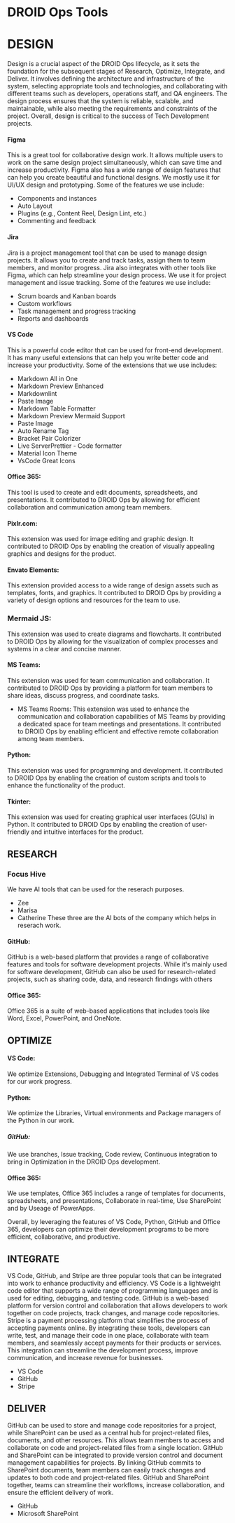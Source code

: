 # DROID Ops Tools

# DESIGN
Design is a crucial aspect of the DROID Ops lifecycle, as it sets the foundation for the subsequent stages of Research, Optimize, Integrate, and Deliver. It involves defining the architecture and infrastructure of the system, selecting appropriate tools and technologies, and collaborating with different teams such as developers, operations staff, and QA engineers. The design process ensures that the system is reliable, scalable, and maintainable, while also meeting the requirements and constraints of the project. Overall, design is critical to the success of Tech Development projects.
 #### Figma
This is a great tool for collaborative design work. It allows multiple users to work on the same design project simultaneously, which can save time and increase productivity. Figma also has a wide range of design features that can help you create beautiful and functional designs. We mostly use it for UI/UX design and prototyping. Some of the features we use include:
- Components and instances
- Auto Layout
- Plugins (e.g., Content Reel, Design Lint, etc.)
- Commenting and feedback
 #### Jira 
Jira is a project management tool that can be used to manage design projects. It allows you to create and track tasks, assign them to team members, and monitor progress. Jira also integrates with other tools like Figma, which can help streamline your design process. We use it for project management and issue tracking. Some of the features we use include:
- Scrum boards and Kanban boards
- Custom workflows
- Task management and progress tracking
- Reports and dashboards
 #### VS Code
This is a powerful code editor that can be used for front-end development. It has many useful extensions that can help you write better code and increase your productivity. Some of the extensions that we use includes:
* Markdown All in One
* Markdown Preview Enhanced
* Markdownlint
* Paste Image
* Markdown Table Formatter
* Markdown Preview Mermaid Support 
* Paste Image 
* Auto Rename Tag
* Bracket Pair Colorizer
* Live ServerPrettier - Code formatter
* Material Icon Theme
* VsCode Great Icons
#### Office 365: 
This tool is used to create and edit documents, spreadsheets, and presentations. It contributed to DROID Ops by allowing for efficient collaboration and communication among team members.
#### Pixlr.com: 
This extension was used for image editing and graphic design. It contributed to DROID Ops by enabling the creation of visually appealing graphics and designs for the product.
#### Envato Elements: 
This extension provided access to a wide range of design assets such as templates, fonts, and graphics. It contributed to DROID Ops by providing a variety of design options and resources for the team to use.
### Mermaid JS: 
This extension was used to create diagrams and flowcharts. It contributed to DROID Ops by allowing for the visualization of complex processes and systems in a clear and concise manner.
#### MS Teams: 
This extension was used for team communication and collaboration. It contributed to DROID Ops by providing a platform for team members to share ideas, discuss progress, and coordinate tasks.
* MS Teams Rooms: 
This extension was used to enhance the communication and collaboration capabilities of MS Teams by providing a dedicated space for team meetings and presentations. It contributed to DROID Ops by enabling efficient and effective remote collaboration among team members.
#### Python: 
This extension was used for programming and development. It contributed to DROID Ops by enabling the creation of custom scripts and tools to enhance the functionality of the product.
#### Tkinter: 
This extension was used for creating graphical user interfaces (GUIs) in Python. It contributed to DROID Ops by enabling the creation of user-friendly and intuitive interfaces for the product.
## RESEARCH
### Focus Hive
We have AI tools that can be used for the reserach purposes.
* Zee
* Marisa
* Catherine
These three are the AI bots of the company which helps in reserach work.
#### GitHub: 
GitHub is a web-based platform that provides a range of collaborative features and tools for software development projects. While it's mainly used for software development, GitHub can also be used for research-related projects, such as sharing code, data, and research findings with others
#### Office 365:
Office 365 is a suite of web-based applications that includes tools like Word, Excel, PowerPoint, and OneNote.
## OPTIMIZE
#### VS Code:
We optimize Extensions, Debugging and Integrated Terminal of VS codes for our work progress.
#### Python:
We optimize the Libraries, Virtual environments and Package managers of the Python in our work. 
##### GitHub:
We use branches, Issue tracking, Code review, Continuous integration to bring in Optimization in the DROID Ops development. 
#### Office 365:
We use templates, Office 365 includes a range of templates for documents, spreadsheets, and presentations, Collaborate in real-time, Use SharePoint and by Useage of PowerApps.

Overall, by leveraging the features of VS Code, Python, GitHub and Office 365, developers can optimize their development programs to be more efficient, collaborative, and productive.
## INTEGRATE 
VS Code, GitHub, and Stripe are three popular tools that can be integrated into work to enhance productivity and efficiency. VS Code is a lightweight code editor that supports a wide range of programming languages and is used for editing, debugging, and testing code. GitHub is a web-based platform for version control and collaboration that allows developers to work together on code projects, track changes, and manage code repositories. Stripe is a payment processing platform that simplifies the process of accepting payments online. By integrating these tools, developers can write, test, and manage their code in one place, collaborate with team members, and seamlessly accept payments for their products or services. This integration can streamline the development process, improve communication, and increase revenue for businesses.
  * VS Code
  * GitHub
  * Stripe

## DELIVER
GitHub can be used to store and manage code repositories for a project, while SharePoint can be used as a central hub for project-related files, documents, and other resources. This allows team members to access and collaborate on code and project-related files from a single location. GitHub and SharePoint can be integrated to provide version control and document management capabilities for projects. By linking GitHub commits to SharePoint documents, team members can easily track changes and updates to both code and project-related files.
GitHub and SharePoint together, teams can streamline their workflows, increase collaboration, and ensure the efficient delivery of work.
  * GitHub
  * Microsoft SharePoint
